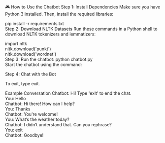 🎮 How to Use the Chatbot
Step 1: Install Dependencies
Make sure you have Python 3 installed. Then, install the required libraries:


pip install -r requirements.txt  
Step 2: Download NLTK Datasets
Run these commands in a Python shell to download NLTK tokenizers and lemmatizers:

import nltk  
nltk.download('punkt')  
nltk.download('wordnet')  
Step 3: Run the chatbot: python chatbot.py  
Start the chatbot using the command:
 
Step 4: Chat with the Bot

To exit, type exit.

Example Conversation
Chatbot: Hi! Type 'exit' to end the chat.  
You: Hello  
Chatbot: Hi there! How can I help?  
You: Thanks  
Chatbot: You're welcome!  
You: What’s the weather today?  
Chatbot: I didn’t understand that. Can you rephrase?  
You: exit  
Chatbot: Goodbye!
